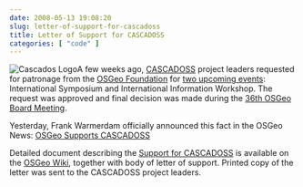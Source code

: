 ```yaml
---
date: 2008-05-13 19:08:20
slug: letter-of-support-for-cascadoss
title: Letter of Support for CASCADOSS
categories: [ "code" ]
---
```


![Cascados Logo](/images/logos/cascados-logo.png)A few weeks ago, [CASCADOSS](http://www.cascadoss.eu/) project leaders requested for patronage from the [OSGeo Foundation](http://osgeo.org/) for [two upcoming events](http://mateusz.loskot.net/2008/02/12/the-cascadoss-project/): International Symposium and International Information Workshop. The request was approved and final decision was made during the [36th OSGeo Board Meeting](http://wiki.osgeo.org/wiki/Thirty_Sixth_Board_Meeting).





Yesterday, Frank Warmerdam officially announced this fact in the OSGeo News: [OSGeo Supports CASCADOSS](http://www.osgeo.org/node/702)





Detailed document describing the [Support for CASCADOSS](http://wiki.osgeo.org/wiki/Support_for_CASCADOSS) is available on the [OSGeo Wiki](http://wiki.osgeo.org), together with body of letter of support. Printed copy of the letter was sent to the CASCADOSS project leaders.
